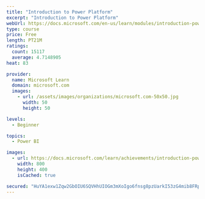 ```yaml
---
title: "Introduction to Power Platform"
excerpt: "Introduction to Power Platform"
webUrl: https://docs.microsoft.com/en-us/learn/modules/introduction-power-platform/
type: course
price: Free
length: PT21M
ratings:
  count: 15117
  average: 4.7148905
heat: 83

provider:
  name: Microsoft Learn
  domain: microsoft.com
  images:
    - url: /assets/images/organizations/microsoft.com-50x50.jpg
      width: 50
      height: 50

levels:
  - Beginner

topics:
  - Power BI

images:
  - url: https://docs.microsoft.com/learn/achievements/introduction-power-platform-social.png
    width: 800
    height: 400
    isCached: true

secured: "HuYA1exw1Zqw2GbOIU6SQVHhUIOGm3mXoIgo6fnsg8pzUarkI53zG4mib8FRpt/1nWX7pk0D78NWFz3mp1HcvBRtI9eexKSM0FoeiC1Rhi4rE3YgM2bdo5gMGul8smgugYJIjnMTY/PmjWg/NS17+bSL313itj0qe+vgLt3ydqrq0QB8ECjfwvTefBAbzwEZWJ2utHRowaPN+JoreGAmjNJo67tgn89eTLuqDmLf9kTadHaU3jGKWt2CA1wT42Umd7oR7JFh3ZL36UROuDuQheeTBARCcAFvK/DeCIWlKI/FO/dqpaDDrTrwC3X9h6s3NCU08i5wIyESkZAdPKuOwv+0H1mocazel1o/Klc5EskN9K8m3esw7MUV2KUXi0NrRz0W3au9QcVW+GV/4bW8JG8g7gMG4fzLGnIyQHeo4LEgcgdhVMetdDJXzR3NH70j;H+AGG7X8heM1YI/AgMMXeQ=="
---
```


